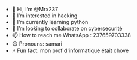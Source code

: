- 👋 Hi, I’m @Mrx237
- 👀 I’m interested in hacking
- 🌱 I’m currently learning python
- 💞️ I’m looking to collaborate on cybersecurité
- 📫 How to reach me WhatsApp : 237659703338
- 😄 Pronouns: samari
- ⚡ Fun fact: mon prof d'informatique était chove

<!---
Mrx237/Mrx237 is a ✨ special ✨ repository because its `README.md` (this file) appears on your GitHub profile.
You can click the Preview link to take a look at your changes.
--->
